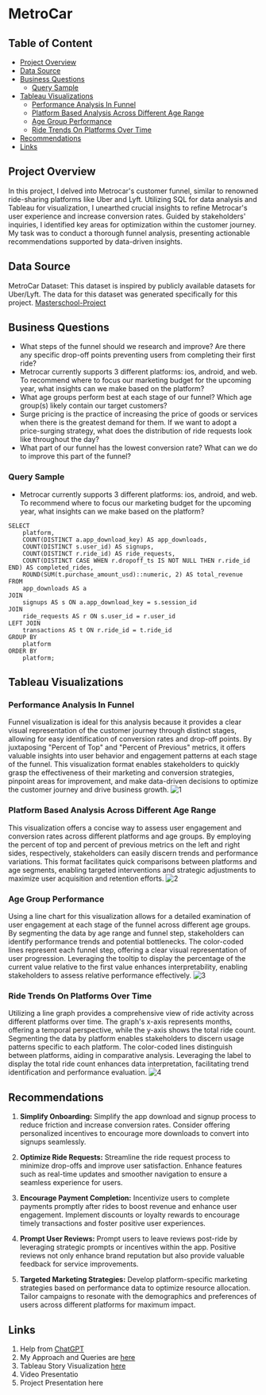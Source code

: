 # MetroCar

## Table of Content

- [Project Overview](#project-overview)
- [Data Source](#data-source)
- [Business Questions](#business-questions)
  - [Query Sample](#query-sample)
- [Tableau Visualizations](#tableau-visualizations)
  - [Performance Analysis In Funnel](#performance-analysis-in-funnel)
  - [Platform Based Analysis Across Different Age Range](#platform-based-analysis-across-different-age-range)
  - [Age Group Performance](#age-group-performance)
  - [Ride Trends On Platforms Over Time](#ride-trends-on-platforms-over-time)
- [Recommendations](#recommendations)
- [Links](#links)

## Project Overview

In this project, I delved into Metrocar's customer funnel, similar to renowned ride-sharing platforms like Uber and Lyft. Utilizing SQL for data analysis and Tableau for visualization, I unearthed crucial insights to refine Metrocar's user experience and increase conversion rates. Guided by stakeholders' inquiries, I identified key areas for optimization within the customer journey. My task was to conduct a thorough funnel analysis, presenting actionable recommendations supported by data-driven insights.

## Data Source

MetroCar Dataset: This dataset is inspired by publicly available datasets for Uber/Lyft. The data for this dataset was generated specifically for this project.
[Masterschool-Project](https://www.postgres://Test:bQNxVzJL4g6u@ep-noisy-flower-846766-pooler.us-east-2.aws.neon.tech/Metrocar)  

## Business Questions

- What steps of the funnel should we research and improve? Are there any specific drop-off points preventing users from completing their first ride?
- Metrocar currently supports 3 different platforms: ios, android, and web. To recommend where to focus our marketing budget for the upcoming year, what insights can we make based on the platform?
- What age groups perform best at each stage of our funnel? Which age group(s) likely contain our target customers?
- Surge pricing is the practice of increasing the price of goods or services when there is the greatest demand for them. If we want to adopt a price-surging strategy, what does the distribution of ride requests look like throughout the day?
- What part of our funnel has the lowest conversion rate? What can we do to improve this part of the funnel?

### Query Sample

- Metrocar currently supports 3 different platforms: ios, android, and web. To recommend where to focus our marketing budget for the upcoming year, what insights can we make based on the platform?

```
SELECT 
    platform,
    COUNT(DISTINCT a.app_download_key) AS app_downloads,
    COUNT(DISTINCT s.user_id) AS signups,
    COUNT(DISTINCT r.ride_id) AS ride_requests,
    COUNT(DISTINCT CASE WHEN r.dropoff_ts IS NOT NULL THEN r.ride_id END) AS completed_rides,
    ROUND(SUM(t.purchase_amount_usd)::numeric, 2) AS total_revenue
FROM
    app_downloads AS a
JOIN
    signups AS s ON a.app_download_key = s.session_id
JOIN
    ride_requests AS r ON s.user_id = r.user_id
LEFT JOIN
    transactions AS t ON r.ride_id = t.ride_id
GROUP BY
    platform
ORDER BY
    platform;
```

## Tableau Visualizations

### Performance Analysis In Funnel

Funnel visualization is ideal for this analysis because it provides a clear visual representation of the customer journey through distinct stages, allowing for easy identification of conversion rates and drop-off points. By juxtaposing "Percent of Top" and "Percent of Previous" metrics, it offers valuable insights into user behavior and engagement patterns at each stage of the funnel. This visualization format enables stakeholders to quickly grasp the effectiveness of their marketing and conversion strategies, pinpoint areas for improvement, and make data-driven decisions to optimize the customer journey and drive business growth.
![1](https://github.com/Sanjeev-Lama/MetroCar/assets/158605914/4da94514-93a4-49d5-9454-a2e1dc8f38d1) 

### Platform Based Analysis Across Different Age Range

This visualization offers a concise way to assess user engagement and conversion rates across different platforms and age groups. By employing the percent of top and percent of previous metrics on the left and right sides, respectively, stakeholders can easily discern trends and performance variations. This format facilitates quick comparisons between platforms and age segments, enabling targeted interventions and strategic adjustments to maximize user acquisition and retention efforts.
![2](https://github.com/Sanjeev-Lama/MetroCar/assets/158605914/a03b4a3b-a8f8-4b35-a12a-7636093bc1d8)

### Age Group Performance 

Using a line chart for this visualization allows for a detailed examination of user engagement at each stage of the funnel across different age groups. By segmenting the data by age range and funnel step, stakeholders can identify performance trends and potential bottlenecks. The color-coded lines represent each funnel step, offering a clear visual representation of user progression. Leveraging the tooltip to display the percentage of the current value relative to the first value enhances interpretability, enabling stakeholders to assess relative performance effectively.
![3](https://github.com/Sanjeev-Lama/MetroCar/assets/158605914/69316896-97a9-4381-a8a8-b0a490888aef)

### Ride Trends On Platforms Over Time 


Utilizing a line graph provides a comprehensive view of ride activity across different platforms over time. The graph's x-axis represents months, offering a temporal perspective, while the y-axis shows the total ride count. Segmenting the data by platform enables stakeholders to discern usage patterns specific to each platform. The color-coded lines distinguish between platforms, aiding in comparative analysis. Leveraging the label to display the total ride count enhances data interpretation, facilitating trend identification and performance evaluation.
![4](https://github.com/Sanjeev-Lama/MetroCar/assets/158605914/c9bd376a-4ec3-4943-857a-de417562ebe1)

## Recommendations

1. **Simplify Onboarding:** Simplify the app download and signup process to reduce friction and increase conversion rates. Consider offering personalized incentives to encourage more downloads to convert into signups seamlessly.

2. **Optimize Ride Requests:** Streamline the ride request process to minimize drop-offs and improve user satisfaction. Enhance features such as real-time updates and smoother navigation to ensure a seamless experience for users.

3. **Encourage Payment Completion:** Incentivize users to complete payments promptly after rides to boost revenue and enhance user engagement. Implement discounts or loyalty rewards to encourage timely transactions and foster positive user experiences.

4. **Prompt User Reviews:** Prompt users to leave reviews post-ride by leveraging strategic prompts or incentives within the app. Positive reviews not only enhance brand reputation but also provide valuable feedback for service improvements.

5. **Targeted Marketing Strategies:** Develop platform-specific marketing strategies based on performance data to optimize resource allocation. Tailor campaigns to resonate with the demographics and preferences of users across different platforms for maximum impact.

## Links

1. Help from [ChatGPT](https://chat.openai.com/share/053889bb-509a-4d8b-b6bd-af7f625e1eec)
2. My Approach and Queries are [here](https://docs.google.com/document/d/1DpV52-KWK0GyTt8HloUf6Ge9Rv0JVoNFHcyPmhvqiBE/edit)
3. Tableau Story Visualization [here](https://public.tableau.com/app/profile/sanjeev.lama/viz/ProjectMetroCar/MetroCarAnalysis?publish=yes)
4. Video Presentatio
5. Project Presentation here 
